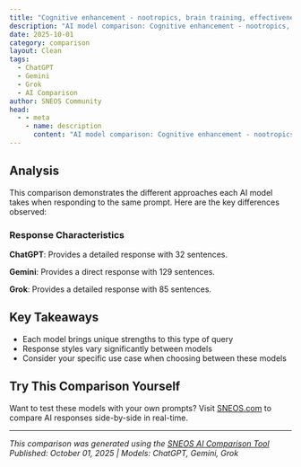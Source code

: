 ```yaml
---
title: "Cognitive enhancement - nootropics, brain training, effectiveness"
description: "AI model comparison: Cognitive enhancement - nootropics, brain training, effectiveness..."
date: 2025-10-01
category: comparison
layout: Clean
tags:
  - ChatGPT
  - Gemini
  - Grok
  - AI Comparison
author: SNEOS Community
head:
  - - meta
    - name: description
      content: "AI model comparison: Cognitive enhancement - nootropics, brain training, effectiveness..."
---
```


<ChatComparison
  title="Cognitive enhancement - nootropics, brain training, effectiveness"
  prompt="Cognitive enhancement - nootropics, brain training, effectiveness"
  :responses='{"ChatGPT": "Certainly! Here\u2019s an overview of cognitive enhancement focusing on nootropics, brain training, and their effectiveness:\n\n### Cognitive Enhancement Overview\nCognitive enhancement refers to methods and interventions aimed at improving cognitive functions such as memory, attention, creativity, motivation, and executive functions in healthy individuals.\n\n---\n\n### 1. Nootropics\n\n**Definition:** \nNootropics, often called \u0022smart drugs\u0022 or cognitive enhancers, are substances that claim to improve mental functions.\n\n**Types:**\n- **Prescription drugs:** e.g., Modafinil, Adderall, Ritalin \u2013 typically prescribed for conditions like ADHD or narcolepsy but sometimes used off-label for cognitive enhancement.\n- **Over-the-counter supplements:** e.g., caffeine, omega-3 fatty acids, ginkgo biloba, L-theanine, racetams.\n- **Natural substances:** herbs such as Bacopa monnieri, Rhodiola rosea.\n\n**Effectiveness:**\n- **Prescription drugs:** Have well-documented effects in improving attention, wakefulness, and executive function in individuals with deficits; evidence for benefits in healthy individuals is mixed and may come with side effects or dependency risks.\n- **Supplements \u0026 herbs:** Evidence is variable; some small studies suggest mild benefits (e.g., Bacopa may improve memory after prolonged use), but many supplements lack rigorous, large-scale clinical evidence.\n- **Caffeine:** Widely accepted to improve alertness and concentration in the short term.\n- **Safety concerns:** Potential side effects, tolerance, and ethical considerations about use in healthy individuals.\n\n---\n\n### 2. Brain Training\n\n**Definition:** \nBrain training involves computerized cognitive exercises designed to improve specific mental skills such as working memory, attention, and problem-solving.\n\n**Types:**\n- Apps and programs like Lumosity, BrainHQ, CogniFit.\n- Targeted cognitive tasks (e.g., n-back tasks, dual n-back training).\n\n**Effectiveness:**\n- **Training effects:** Users often improve on tasks practiced during training (practice effects).\n- **Generalization:** Evidence is mixed on whether improvements transfer to untrained tasks or everyday cognitive functioning.\n- **Research findings:**\n - Some studies show modest benefits in working memory and attention.\n - Meta-analyses reveal limited or no convincing evidence that brain training leads to broad real-world cognitive improvements or prevents cognitive decline.\n - Effectiveness may depend on the duration and intensity of training.\n\n---\n\n### Summary of Effectiveness\n\n| Method | Evidence of Effectiveness | Notes |\n|----------------|--------------------------------------------------|------------------------------------------------|\n| Prescription nootropics | Moderate, especially in clinical populations; mixed in healthy individuals | Potential side effects and ethical concerns |\n| OTC supplements | Weak to moderate; some natural nootropics show mild benefits | Often lacking large-scale rigorous studies |\n| Caffeine | Strong evidence for short-term alertness improvement | Widely used and accepted |\n| Brain Training | Good improvements on trained tasks; weak evidence for transfer/generalization | May help in specific cognitive domains |\n\n---\n\n### Conclusions\n\n- **Nootropics** can enhance cognitive function, particularly in individuals with cognitive deficits or sleep deprivation, but evidence for benefits in healthy persons is mixed, with safety and ethical concerns.\n- **Brain training** improves performance on trained tasks but shows limited proof of translating to broader cognitive improvements or everyday functioning.\n- Combining healthy lifestyle habits\u2014adequate sleep, balanced diet, physical exercise, stress management\u2014with moderate cognitive challenges remains the best-supported approach to cognitive enhancement.\n\n---\n\nIf you want, I can also provide references or a deeper dive into specific substances or brain training programs!", "Gemini": "Okay, let\u0027s delve into the complex and fascinating world of cognitive enhancement, covering nootropics, brain training, and their effectiveness. It\u0027s a field with a lot of hype, but also some legitimate science (and plenty of grey areas).\n\n**1. Nootropics (aka \u0022Smart Drugs\u0022):**\n\n* **Definition:** Substances claimed to enhance cognitive functions like memory, attention, creativity, motivation, and executive functions. The term \u0022nootropic\u0022 was coined by a Romanian chemist, Corneliu Giurgea, who also developed Piracetam. Giurgea\u0027s original definition included criteria like:\n * Enhancement of learning and memory\n * Protection of the brain from physical or chemical injury\n * Increasing the efficacy of cortical/subcortical control mechanisms\n * Lack of the usual pharmacology of other psychotropic drugs (e.g., stimulants, sedatives)\n * Very few side effects and extremely low toxicity.\n\n* **Categories:** Nootropics span a wide range, including:\n\n * **Prescription Drugs:**\n * *Stimulants (e.g., Adderall, Ritalin):* Primarily used for ADHD. Enhance focus and attention, but can have side effects and potential for abuse.\n * *Acetylcholinesterase Inhibitors (e.g., Donepezil):* Used for Alzheimer\u0027s disease. Increase acetylcholine levels in the brain, potentially improving memory.\n * *Modafinil (e.g., Provigil):* Used for narcolepsy. Promotes wakefulness and alertness. Can improve cognitive function in some individuals, but may also have side effects.\n * **Supplements:**\n * *Caffeine:* A stimulant that increases alertness and focus.\n * *L-Theanine:* An amino acid found in tea. Often combined with caffeine for a more balanced effect.\n * *Creatine:* Commonly used for muscle building, but also shows potential benefits for cognitive function, particularly in memory and reasoning.\n * *Bacopa Monnieri:* An herb used in Ayurvedic medicine, shown to improve memory and cognitive function with long-term use.\n * *Ginkgo Biloba:* An herb believed to improve blood flow to the brain. Mixed evidence on its effectiveness.\n * *Lion\u0027s Mane Mushroom:* A mushroom claimed to stimulate nerve growth factor (NGF). Early research is promising, but more studies are needed.\n * *Phosphatidylserine (PS):* A phospholipid that is a component of cell membranes, showing potential benefits for memory and cognitive function.\n * *Choline Sources (e.g., Alpha-GPC, CDP-Choline):* Precursors to acetylcholine. May improve memory and cognitive function.\n * *Racetams (e.g., Piracetam, Aniracetam):* A class of synthetic compounds that are structurally similar. Effects vary widely. Some are prescription drugs in certain countries, while others are available as supplements. Evidence for their efficacy is mixed.\n * *Noopept:* A synthetic peptide that is claimed to have nootropic effects, similar to racetams.\n * **Lifestyle Factors (Often Overlooked):**\n * *Diet:* A healthy diet rich in fruits, vegetables, and omega-3 fatty acids is crucial for brain health.\n * *Exercise:* Regular physical activity improves blood flow to the brain and enhances cognitive function.\n * *Sleep:* Adequate sleep is essential for memory consolidation and cognitive performance.\n * *Hydration:* Dehydration can impair cognitive function.\n * *Mindfulness and Meditation:* Can reduce stress and improve focus.\n\n* **Effectiveness:** This is where it gets tricky.\n\n * *Prescription Drugs:* Can be effective for specific conditions (e.g., ADHD, narcolepsy), but often come with side effects and potential for abuse. Should only be used under the guidance of a doctor.\n * *Supplements:* Evidence is mixed. Some supplements (e.g., caffeine, L-theanine, creatine) have more robust evidence than others. Dosage, individual differences, and product quality can significantly affect results. Many claims are based on preliminary research or animal studies and have not been rigorously tested in human trials. The placebo effect can also play a significant role.\n * *Individual Variability:* What works for one person may not work for another. Factors like genetics, age, lifestyle, and underlying health conditions can influence how someone responds to a nootropic.\n * *Regulation:* The supplement industry is often poorly regulated, which means product quality and purity can vary widely. It\u0027s important to choose reputable brands that have been third-party tested.\n\n* **Risks and Side Effects:** Nootropics are not without risks.\n\n * *Side Effects:* Can range from mild (e.g., headaches, nausea) to more serious (e.g., anxiety, insomnia, cardiovascular problems).\n * *Interactions:* Can interact with medications or other supplements.\n * *Long-Term Effects:* The long-term effects of many nootropics are unknown.\n * *Dependence and Tolerance:* Some nootropics can lead to dependence or tolerance.\n * *Ethical Considerations:* The use of nootropics raises ethical questions about fairness, access, and potential for coercion.\n\n**2. Brain Training (Cognitive Training):**\n\n* **Definition:** Structured programs or games designed to improve specific cognitive skills, such as memory, attention, processing speed, and problem-solving.\n* **Examples:**\n * *Lumosity:* A popular online brain training program.\n * *CogniFit:* Another well-known brain training platform.\n * *Dual N-Back Training:* A working memory training task.\n * *NeuroTracker:* A 3D multiple object tracking task.\n * *Video Games:* Some video games, particularly strategy and puzzle games, can improve cognitive skills.\n* **Effectiveness:** Also a controversial area.\n\n * *Near Transfer:* Brain training can often improve performance on the specific tasks being trained. For example, if you train your working memory with Dual N-Back, you\u0027ll likely get better at Dual N-Back.\n * *Far Transfer:* The big question is whether those improvements transfer to other, unrelated cognitive tasks or to real-world situations. This is where the evidence is weaker. Many studies have failed to find significant far transfer effects.\n * *Specificity:* Brain training tends to be highly specific. If you train your attention, you\u0027ll likely improve your attention, but it may not improve your memory.\n * *Active Control Groups:* Many brain training studies have methodological flaws, such as not using active control groups (i.e., control groups that engage in a different type of mentally stimulating activity). This makes it difficult to determine whether the observed improvements are due to the brain training itself or simply to the placebo effect or the benefits of engaging in any mentally stimulating activity.\n * *Individual Variability:* Some people may benefit more from brain training than others.\n * *Motivation and Engagement:* Brain training is more likely to be effective if it is engaging and motivating.\n * *Adaptive Training:* Brain training programs that adapt to the individual\u0027s skill level are more likely to be effective.\n\n**3. General Principles for Maximizing Cognitive Function:**\n\nRegardless of whether you\u0027re considering nootropics or brain training, these fundamental principles are essential for optimizing cognitive function:\n\n* **Healthy Lifestyle:**\n * *Balanced Diet:* Focus on whole foods, fruits, vegetables, lean protein, and healthy fats (especially omega-3s). Limit processed foods, sugar, and unhealthy fats.\n * *Regular Exercise:* Aim for at least 30 minutes of moderate-intensity exercise most days of the week.\n * *Adequate Sleep:* Aim for 7-9 hours of quality sleep per night.\n * *Stress Management:* Practice relaxation techniques like meditation, yoga, or deep breathing.\n * *Hydration:* Drink plenty of water throughout the day.\n* **Cognitive Stimulation:**\n * *Lifelong Learning:* Engage in activities that challenge your mind, such as reading, learning a new language, or taking a course.\n * *Social Interaction:* Maintain strong social connections.\n * *Hobbies:* Engage in hobbies that you enjoy and that challenge you mentally.\n * *Problem-Solving:* Solve puzzles, play strategy games, or engage in other activities that require critical thinking.\n* **Optimize Your Environment:**\n * *Minimize Distractions:* Create a quiet and focused workspace.\n * *Good Lighting:* Ensure adequate lighting to reduce eye strain.\n * *Ergonomics:* Set up your workspace ergonomically to prevent physical discomfort.\n\n**Summary \u0026 Important Considerations:**\n\n* **Nootropics and brain training are not magic bullets.** They are not guaranteed to enhance cognitive function, and they may have side effects.\n* **Start with the fundamentals.** Focus on a healthy lifestyle, cognitive stimulation, and optimizing your environment before considering nootropics or brain training.\n* **Do your research.** If you\u0027re considering nootropics, research the specific substance carefully, and talk to your doctor, especially if you have any underlying health conditions or are taking medications. Choose reputable brands.\n* **Be skeptical.** Be wary of exaggerated claims and marketing hype.\n* **Consider the cost-benefit ratio.** Weigh the potential benefits of nootropics or brain training against the potential risks, side effects, and costs.\n* **Set realistic expectations.** Don\u0027t expect to become a genius overnight.\n* **Monitor your progress.** Track your cognitive performance and see if you are actually improving.\n* **Focus on enjoyment and intrinsic motivation.** Choose cognitive activities that you find genuinely interesting and enjoyable, as this will increase your likelihood of sticking with them long-term.\n\n**Disclaimer:** I am an AI chatbot and cannot provide medical advice. This information is for educational purposes only and should not be considered a substitute for professional medical advice. Always consult with a qualified healthcare provider before making any decisions about your health or treatment.\n", "Grok": "Cognitive enhancement refers to the use of techniques, substances, or tools to improve mental functions such as memory, attention, focus, problem-solving, and overall brain performance. Two common approaches to cognitive enhancement are the use of **nootropics** (substances that may boost brain function) and **brain training** (exercises or activities designed to improve cognitive skills). Below, I\u2019ll explore both methods and discuss their effectiveness based on current scientific understanding.\n\n---\n\n### **1. Nootropics**\nNootropics, often called \u0022smart drugs\u0022 or cognitive enhancers, are substances (natural or synthetic) that are claimed to improve cognitive functions. They include prescription medications, dietary supplements, and other compounds.\n\n#### **Types of Nootropics**\n- **Prescription Drugs**: \n - Examples include modafinil (used for narcolepsy) and methylphenidate (Ritalin, used for ADHD).\n - These are often prescribed for specific medical conditions but are sometimes used off-label for cognitive enhancement.\n - Mechanism: They typically increase alertness, focus, and energy by modulating neurotransmitters like dopamine and norepinephrine.\n- **Over-the-Counter Supplements**:\n - Common examples include caffeine, L-theanine, racetams (like piracetam), and herbal supplements like ginkgo biloba or bacopa monnieri.\n - Mechanism: These often aim to improve blood flow to the brain, reduce stress, or support neuronal health.\n- **Natural Compounds**:\n - Omega-3 fatty acids, found in fish oil, are often touted for their role in brain health.\n - Certain vitamins (like B vitamins) and minerals (like magnesium) are also linked to cognitive support.\n\n#### **Effectiveness of Nootropics**\n- **Evidence-Based Findings**:\n - **Caffeine**: Well-documented for improving alertness, attention, and reaction time. Often most effective when combined with L-theanine (as in green tea), which can reduce jitteriness and promote calm focus.\n - **Modafinil**: Strong evidence for improving wakefulness and focus, especially in sleep-deprived individuals. However, long-term effects and safety for non-medical use are not fully understood.\n - **Bacopa Monnieri**: Some studies suggest it may help with memory and stress reduction over weeks of consistent use, but effects are not immediate and research quality varies.\n - **Ginkgo Biloba**: Mixed results; some studies show minor benefits for memory in older adults, but many find no significant effect.\n - **Racetams**: Limited evidence for cognitive enhancement in healthy individuals; most studies are inconclusive or show marginal benefits.\n- **Limitations and Risks**:\n - Many nootropics have inconsistent or anecdotal evidence for their effectiveness, especially in healthy individuals (as opposed to those with cognitive deficits).\n - Potential side effects include jitteriness, headaches, gastrointestinal issues, and, for prescription drugs, dependency or tolerance.\n - Long-term safety of many nootropics, especially synthetic ones, remains unclear.\n - Placebo effects are significant in this field, as expectations of improvement can influence perceived outcomes.\n\n#### **Conclusion on Nootropics**\nWhile some nootropics (e.g., caffeine, modafinil) have solid evidence for specific cognitive benefits, many over-the-counter supplements show limited or inconclusive results in rigorous studies. Effectiveness often depends on the individual, dosage, and context (e.g., sleep deprivation vs. baseline cognition). Caution is advised, especially with untested or unregulated products.\n\n---\n\n### **2. Brain Training**\nBrain training refers to structured programs, games, or exercises designed to improve cognitive functions like memory, attention, processing speed, and problem-solving. These are often delivered through apps, computer programs, or in-person activities.\n\n#### **Types of Brain Training**\n- **Digital Brain Training Apps**: Programs like Lumosity, BrainHQ, and Peak offer games targeting specific cognitive skills (e.g., memory puzzles, attention tasks).\n- **Traditional Cognitive Exercises**: Activities like crossword puzzles, Sudoku, or learning a new skill (e.g., playing a musical instrument).\n- **Neurofeedback**: A technique where individuals receive real-time feedback on brain activity (via EEG) to train self-regulation of brain functions.\n- **Physical Exercise**: Aerobic exercise is often included as a form of brain training due to its role in promoting neurogenesis (growth of new brain cells) and improving cognitive function.\n\n#### **Effectiveness of Brain Training**\n- **Evidence-Based Findings**:\n - **Digital Apps**: Research shows mixed results. Some studies suggest that brain training can improve performance on the specific tasks practiced (e.g., a memory game), but there is limited evidence for \u0022transfer effects\u0022\u2014i.e., improvements in unrelated real-world skills or general intelligence. A 2016 meta-analysis published in *Psychological Science in the Public Interest* concluded that brain training games often do not produce significant, lasting, or transferable cognitive benefits for most healthy individuals.\n - **Neurofeedback**: Emerging evidence suggests potential benefits for attention and self-regulation, especially in conditions like ADHD, but more research is needed for broad cognitive enhancement in healthy adults.\n - **Physical Exercise**: Strong evidence supports aerobic exercise (e.g., running, swimming) for improving cognitive function, especially memory and executive function. Exercise increases blood flow to the brain, boosts levels of brain-derived neurotrophic factor (BDNF), and reduces stress hormones.\n - **Learning New Skills**: Activities like learning a new language or instrument have been shown to improve cognitive reserve (the brain\u2019s resilience to damage) and may delay cognitive decline with aging.\n- **Limitations**:\n - Many brain training programs overpromise results, with marketing claims often exceeding scientific evidence.\n - Benefits are often task-specific and may not generalize to everyday life (e.g., getting better at a game doesn\u2019t necessarily mean improved job performance).\n - Motivation and engagement levels can influence outcomes, as boredom or lack of effort may reduce effectiveness.\n\n#### **Conclusion on Brain Training**\nBrain training can be beneficial for maintaining cognitive health, especially when combined with physical exercise or learning complex skills. However, standalone digital brain training apps often fail to deliver significant, transferable cognitive improvements. For lasting benefits, a holistic approach (combining mental challenges with physical activity and lifestyle improvements) is likely most effective.\n\n---\n\n### **Comparing Nootropics and Brain Training**\n- **Speed of Results**: Nootropics like caffeine or modafinil can offer immediate (though sometimes temporary) boosts in focus or energy, while brain training typically requires consistent effort over weeks or months to see potential benefits.\n- **Sustainability**: Brain training and lifestyle changes (e.g., exercise, sleep) are generally more sustainable and carry fewer risks than long-term use of certain nootropics.\n- **Evidence**: Both fields suffer from overhyped claims, but nootropics like caffeine and modafinil have more robust evidence for specific effects, while brain training\u2019s benefits are often limited to practiced tasks unless paired with broader lifestyle changes.\n- **Risks**: Nootropics carry risks of side effects or dependency (especially with prescription drugs), whereas brain training is generally low-risk but may waste time or money if ineffective.\n\n---\n\n### **Holistic Approaches to Cognitive Enhancement**\nRather than relying solely on nootropics or brain training, a combination of lifestyle factors often yields the best results for cognitive enhancement:\n- **Sleep**: Quality sleep (7\u20139 hours per night) is critical for memory consolidation and overall brain function.\n- **Nutrition**: A balanced diet rich in omega-3s, antioxidants (e.g., berries), and whole foods supports brain health.\n- **Exercise**: Regular aerobic exercise is one of the most evidence-backed ways to improve cognition.\n- **Stress Management**: Techniques like meditation or mindfulness can reduce cortisol levels and enhance focus.\n- **Social Engagement**: Interacting with others and maintaining relationships can stimulate cognitive growth and protect against decline.\n\n---\n\n### **Final Verdict on Effectiveness**\n- **Nootropics**: Effective for specific, short-term boosts in some cases (e.g., caffeine for alertness, modafinil for wakefulness), but long-term benefits and safety are often unclear, especially for supplements with weak evidence.\n- **Brain Training**: Useful for maintaining cognitive health and potentially delaying decline, especially when part of a broader lifestyle approach, but standalone apps or games often fail to produce meaningful, transferable gains.\n- **Combined Approach**: The most effective cognitive enhancement likely comes from integrating evidence-based nootropics (e.g., caffeine in moderation), engaging in diverse mental and physical activities, and prioritizing sleep, diet, and stress management.\n\nFor anyone considering cognitive enhancement, it\u2019s important to consult with a healthcare professional, especially before using nootropics, and to approach claims from commercial products with healthy skepticism."}' 
  published-date="11:56"
/>

## Analysis

This comparison demonstrates the different approaches each AI model takes when responding to the same prompt. Here are the key differences observed:

### Response Characteristics

**ChatGPT**: Provides a detailed response with 32 sentences. 

**Gemini**: Provides a direct response with 129 sentences. 

**Grok**: Provides a detailed response with 85 sentences. 

## Key Takeaways

- Each model brings unique strengths to this type of query
- Response styles vary significantly between models
- Consider your specific use case when choosing between these models

## Try This Comparison Yourself

Want to test these models with your own prompts? Visit [SNEOS.com](https://sneos.com) to compare AI responses side-by-side in real-time.

---

*This comparison was generated using the [SNEOS AI Comparison Tool](https://sneos.com)*
*Published: October 01, 2025 | Models: ChatGPT, Gemini, Grok*
